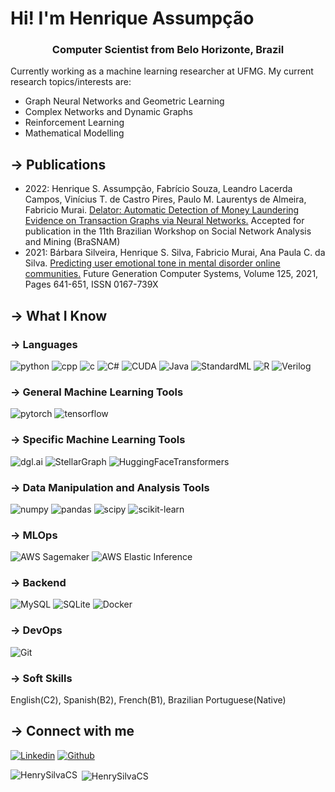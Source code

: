 # Hi! I'm Henrique Assumpção
<h3 align="center">Computer Scientist from Belo Horizonte, Brazil</h3>

Currently working as a machine learning researcher at UFMG. My current research topics/interests are:
* Graph Neural Networks and Geometric Learning
* Complex Networks and Dynamic Graphs
* Reinforcement Learning
* Mathematical Modelling

## → Publications
* 2022: Henrique S. Assumpção, Fabrício Souza, Leandro Lacerda Campos, Vinícius T. de Castro Pires, Paulo M. Laurentys de
Almeira, Fabricio Murai. [Delator: Automatic Detection of Money Laundering Evidence on Transaction Graphs via Neural
Networks.](https://arxiv.org/abs/2205.10293) Accepted for publication in the 11th Brazilian Workshop on Social Network Analysis and Mining (BraSNAM)
* 2021: Bárbara Silveira, Henrique S. Silva, Fabricio Murai, Ana Paula C. da Silva. [Predicting user emotional tone in mental
disorder online communities.](https://www.sciencedirect.com/science/article/abs/pii/S0167739X21002764?via%3Dihub) Future Generation Computer Systems, Volume 125, 2021, Pages 641-651, ISSN 0167-739X

## → What I Know
### → Languages
![python](https://img.shields.io/badge/Python-profficient-blue)
![cpp](https://img.shields.io/badge/C%2B%2B-profficient-blue)
![c](https://img.shields.io/badge/C-profficient-blue)
![C#](https://img.shields.io/badge/C%23-competent-orange)
![CUDA](https://img.shields.io/badge/CUDA-competent-orange)
![Java](https://img.shields.io/badge/Java-competent-orange)
![StandardML](https://img.shields.io/badge/StandardML-competent-orange)
![R](https://img.shields.io/badge/R-beginner-yellow)
![Verilog](https://img.shields.io/badge/Verilog-beginner-yellow)
### → General Machine Learning Tools
![pytorch](https://img.shields.io/badge/Pytorch-profficient-blue)
![tensorflow](https://img.shields.io/badge/TensorFlow-profficient-blue)
### → Specific Machine Learning Tools
![dgl.ai](https://img.shields.io/badge/dgl.ai-profficient-blue)
![StellarGraph](https://img.shields.io/badge/StellarGraph-profficient-blue)
![HuggingFaceTransformers](https://img.shields.io/badge/HuggingFaceTransformers-profficient-blue)
### → Data Manipulation and Analysis Tools
![numpy](https://img.shields.io/badge/NumPy-profficient-blue)
![pandas](https://img.shields.io/badge/Pandas-profficient-blue)
![scipy](https://img.shields.io/badge/SciPy-profficient-blue)
![scikit-learn](https://img.shields.io/badge/sklearn-profficient-blue)
### → MLOps
![AWS Sagemaker](https://img.shields.io/badge/AWS%20Sagemaker-profficient-blue)
![AWS Elastic Inference](https://img.shields.io/badge/AWS%20Elastic%20Inference-profficient-blue)
### → Backend
![MySQL](https://img.shields.io/badge/MySQL-profficient-blue)
![SQLite](https://img.shields.io/badge/SQLite-profficient-blue)
![Docker](https://img.shields.io/badge/Docker-competent-orange)
### → DevOps
![Git](https://img.shields.io/badge/Git-profficient-blue)

### → Soft Skills
English(C2), Spanish(B2), French(B1), Brazilian Portuguese(Native)

## → Connect with me
[![Linkedin](https://img.shields.io/badge/LinkedIn-0077B5?style=for-the-badge&logo=linkedin&logoColor=white)](https://www.linkedin.com/in/henrysilvacs/?locale=en_US)
[![Github](https://img.shields.io/badge/GitHub-100000?style=for-the-badge&logo=github&logoColor=white)](https://github.com/HenrySilvaCS)

<p><img align="left" src="https://github-readme-stats.vercel.app/api/top-langs?username=HenrySilvaCS&show_icons=true&locale=en&layout=compact" alt="HenrySilvaCS" /></p>

<p>&nbsp;<img align="center" src="https://github-readme-stats.vercel.app/api?username=HenrySilvaCS&show_icons=true&locale=en" alt="HenrySilvaCS" /></p>
